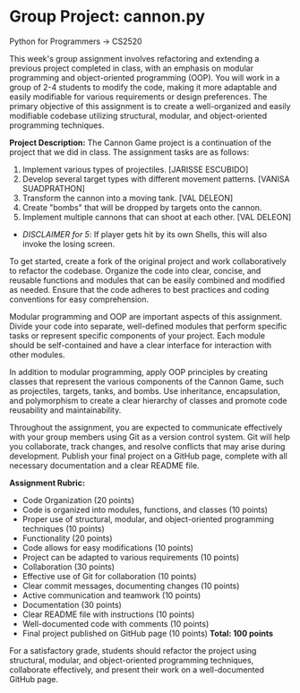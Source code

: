# Group Project: cannon.py
Python for Programmers -> CS2520

This week's group assignment involves refactoring and extending a previous project completed in class, with an emphasis on modular programming and object-oriented programming (OOP). You will work in a group of 2-4 students to modify the code, making it more adaptable and easily modifiable for various requirements or design preferences. The primary objective of this assignment is to create a well-organized and easily modifiable codebase utilizing structural, modular, and object-oriented programming techniques.

__Project Description:__
The Cannon Game project is a continuation of the project that we did in class. The assignment tasks are as follows:

1. Implement various types of projectiles. [JARISSE ESCUBIDO]
2. Develop several target types with different movement patterns. [VANISA SUADPRATHON]
3. Transform the cannon into a moving tank. [VAL DELEON]
4. Create "bombs" that will be dropped by targets onto the cannon.
5. Implement multiple cannons that can shoot at each other. [VAL DELEON]
+ *DISCLAIMER for 5*: If player gets hit by its own Shells, this will also invoke the losing screen.

To get started, create a fork of the original project and work collaboratively to refactor the codebase. Organize the code into clear, concise, and reusable functions and modules that can be easily combined and modified as needed. Ensure that the code adheres to best practices and coding conventions for easy comprehension.

Modular programming and OOP are important aspects of this assignment. Divide your code into separate, well-defined modules that perform specific tasks or represent specific components of your project. Each module should be self-contained and have a clear interface for interaction with other modules.

In addition to modular programming, apply OOP principles by creating classes that represent the various components of the Cannon Game, such as projectiles, targets, tanks, and bombs. Use inheritance, encapsulation, and polymorphism to create a clear hierarchy of classes and promote code reusability and maintainability.

Throughout the assignment, you are expected to communicate effectively with your group members using Git as a version control system. Git will help you collaborate, track changes, and resolve conflicts that may arise during development. Publish your final project on a GitHub page, complete with all necessary documentation and a clear README file.

__Assignment Rubric:__
+ Code Organization (20 points)
+ Code is organized into modules, functions, and classes (10 points)
+ Proper use of structural, modular, and object-oriented programming techniques (10 points)
+ Functionality (20 points)
+ Code allows for easy modifications (10 points)
+ Project can be adapted to various requirements (10 points)
+ Collaboration (30 points)
+ Effective use of Git for collaboration (10 points)
+ Clear commit messages, documenting changes (10 points)
+ Active communication and teamwork (10 points)
+ Documentation (30 points)
+ Clear README file with instructions (10 points)
+ Well-documented code with comments (10 points)
+ Final project published on GitHub page (10 points)
__Total: 100 points__

For a satisfactory grade, students should refactor the project using structural, modular, and object-oriented programming techniques, collaborate effectively, and present their work on a well-documented GitHub page.
